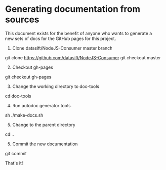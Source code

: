 # Generating documentation from sources

This document exists for the benefit of anyone who wants to generate a new
sets of docs for the GitHub pages for this project.

1. Clone datasift/NodeJS-Consumer master branch

git clone https://github.com/datasift/NodeJS-Consumer
git checkout master

2. Checkout gh-pages

git checkout gh-pages

3. Change the working directory to doc-tools

cd doc-tools

4. Run autodoc generator tools

sh ./make-docs.sh

5. Change to the parent directory

cd ..

5. Commit the new documentation

git commit

That's it!
